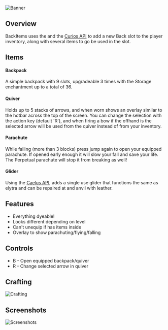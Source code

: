 ![Banner](https://i.imgur.com/mZzfhCr.png)

## Overview

BackItems uses the  and the [Curios API](https://minecraft.curseforge.com/projects/curios) to add a new Back slot to the player inventory, along with several items to go be used in the slot.

## Items
#### Backpack
A simple backpack with 9 slots, upgradeable 3 times with the Storage enchantment up to a total of 36.

#### Quiver
Holds up to 5 stacks of arrows, and when worn shows an overlay similar to the hotbar across the top of the screen. You can change the selection with the action key (default 'R'), and when firing a bow if the offhand is the selected arrow will be used from the quiver instead of from your inventory. 

#### Parachute
While falling (more than 3 blocks) press jump again to open your equipped parachute. If opened early enough it will slow your fall and save your life. The Perpetual parachute will stop it from breaking as well!

#### Glider
Using the [Caelus API](https://minecraft.curseforge.com/projects/caelus), adds a single use glider that functions the same as elytra and can be repaired at and anvil with leather.

## Features
* Everything dyeable!
* Looks different depending on level
* Can't unequip if has items inside
* Overlay to show parachuting/flying/falling

## Controls
* B - Open equipped backpack/quiver
* R - Change selected arrow in quiver

## Crafting
![Crafting](https://i.imgur.com/nqHF6n3.png)

## Screenshots
![Screenshots](https://i.imgur.com/QLmqZed.png)